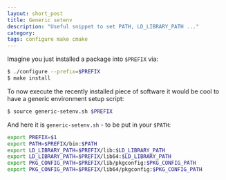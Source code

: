 ```yaml
---
layout: short_post
title: Generic setenv
description: "Useful snippet to set PATH, LD_LIBRARY_PATH ..."
category:
tags: configure make cmake
---
```

Imagine you just installed a package into `$PREFIX` via:
```bash
$ ./configure --prefix=$PREFIX
$ make install
```
To now execute the recently installed piece of software it would be cool to have a
generic environment setup script:
```bash
$ source generic-setenv.sh $PREFIX
```
And here it is `generic-setenv.sh` - to be put in your `$PATH`:
```bash
export PREFIX=$1
export PATH=$PREFIX/bin:$PATH
export LD_LIBRARY_PATH=$PREFIX/lib:$LD_LIBRARY_PATH
export LD_LIBRARY_PATH=$PREFIX/lib64:$LD_LIBRARY_PATH
export PKG_CONFIG_PATH=$PREFIX/lib/pkgconfig:$PKG_CONFIG_PATH
export PKG_CONFIG_PATH=$PREFIX/lib64/pkgconfig:$PKG_CONFIG_PATH
```
